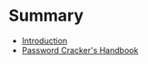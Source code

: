 # Summary

* [Introduction](README.md)
* [Password Cracker's Handbook](password_crackers_guide.md)

